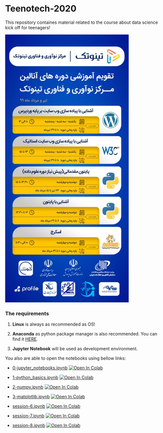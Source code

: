 # Teenotech-2020
This repository containes material related to the course about data science kick off for teenagers!

<p float="center">
    <img src="poster.jpeg" alt="posterSI" width="400"/>
</p>

### The requirements

  1. **Linux** is always as recommended as OS! 

  2. **Anaconda** as python package manager is also recommended. 
  You can find it [HERE](https://anaconda.org/ "Anaconda website").
  
  3. **Jupyter Notebook** will be used as development environment.
 
You also are able to open the notebooks using bellow links:

- [0-jupyter_notebooks.ipynb](https://github.com/vafaei-ar/Teenotech-2020/blob/master/0-jupyter_notebooks.ipynb) [![Open In Colab](https://colab.research.google.com/assets/colab-badge.svg)](https://colab.research.google.com/github/vafaei-ar/Teenotech-2020/blob/master/0-jupyter_notebooks.ipynb)

- [1-python_basics.ipynb](https://github.com/vafaei-ar/Teenotech-2020/blob/master/1-python_basics.ipynb) [![Open In Colab](https://colab.research.google.com/assets/colab-badge.svg)](https://colab.research.google.com/github/vafaei-ar/Teenotech-2020/blob/master/1-python_basics.ipynb)

- [2-numpy.ipynb](https://github.com/vafaei-ar/Teenotech-2020/blob/master/2-numpy.ipynb) [![Open In Colab](https://colab.research.google.com/assets/colab-badge.svg)](https://colab.research.google.com/github/vafaei-ar/Teenotech-2020/blob/master/2-numpy.ipynb)

- [3-matplotlib.ipynb](https://github.com/vafaei-ar/Teenotech-2020/blob/master/3-matplotlib.ipynb) [![Open In Colab](https://colab.research.google.com/assets/colab-badge.svg)](https://colab.research.google.com/github/vafaei-ar/Teenotech-2020/blob/master/3-matplotlib.ipynb)

- [session-6.ipynb](https://github.com/vafaei-ar/Teenotech-2020/blob/master/session-6.ipynb) [![Open In Colab](https://colab.research.google.com/assets/colab-badge.svg)](https://colab.research.google.com/github/vafaei-ar/Teenotech-2020/blob/master/session-6.ipynb)

- [session-7.ipynb](https://github.com/vafaei-ar/Teenotech-2020/blob/master/session-7.ipynb) [![Open In Colab](https://colab.research.google.com/assets/colab-badge.svg)](https://colab.research.google.com/github/vafaei-ar/Teenotech-2020/blob/master/session-7.ipynb)

- [session-8.ipynb](https://github.com/vafaei-ar/Teenotech-2020/blob/master/session-8.ipynb) [![Open In Colab](https://colab.research.google.com/assets/colab-badge.svg)](https://colab.research.google.com/github/vafaei-ar/Teenotech-2020/blob/master/session-8.ipynb)
